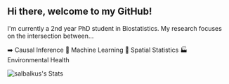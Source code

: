## Hi there, welcome to my GitHub!

 I'm currently a 2nd year PhD student in Biostatistics. My research focuses on the intersection between...

➡️ Causal Inference
🤖 Machine Learning
🧭 Spatial Statistics
🏭 Environmental Health

![salbalkus's Stats](https://github-readme-stats.vercel.app/api?username=salbalkus&theme=vue&show_icons=true&hide_border=true&count_private=true)
